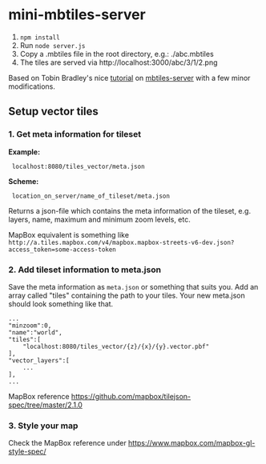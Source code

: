 mini-mbtiles-server
===================

1. `npm install`
2. Run `node server.js`
3. Copy a .mbtiles file in the root directory, e.g.: ./abc.mbtiles
3. The tiles are served via http://localhost:3000/abc/3/1/2.png

Based on Tobin Bradley's nice [tutorial](https://www.youtube.com/watch?v=CwAQSKsSQhI) on [mbtiles-server](https://github.com/tobinbradley/mbtiles-server) with a few minor modifications.

## Setup vector tiles

### 1. Get meta information for tileset

**Example:** 

     localhost:8080/tiles_vector/meta.json

**Scheme:**

     location_on_server/name_of_tileset/meta.json


Returns a json-file which contains the meta information of the tileset, e.g. layers, name, maximum and minimum zoom levels, etc.
   

MapBox equivalent is something like `http://a.tiles.mapbox.com/v4/mapbox.mapbox-streets-v6-dev.json?access_token=some-access-token`

### 2. Add tileset information to meta.json

Save the meta information as `meta.json` or something that suits you. Add an array called "tiles" containing the path to your tiles. Your new meta.json should look something like that.

	...
    "minzoom":0,
    "name":"world",
    "tiles":[
        "localhost:8080/tiles_vector/{z}/{x}/{y}.vector.pbf"
    ],
    "vector_layers":[ 
        ... 
    ],
    ...
    
MapBox reference <https://github.com/mapbox/tilejson-spec/tree/master/2.1.0>
    
### 3. Style your map
Check the MapBox reference under <https://www.mapbox.com/mapbox-gl-style-spec/>
